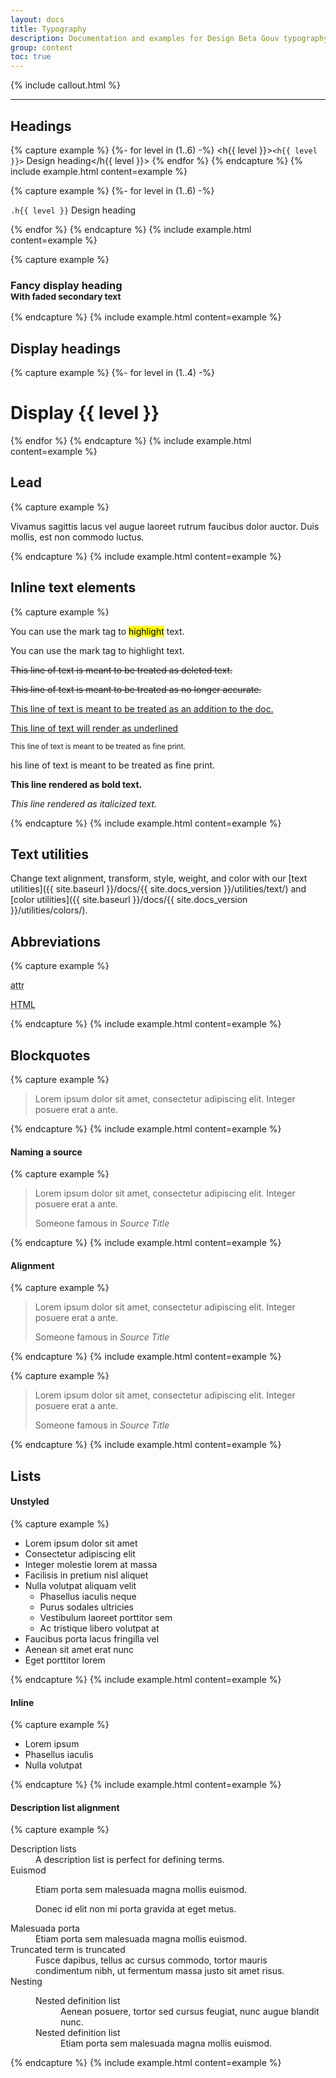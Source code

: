 ```yaml
---
layout: docs
title: Typography
description: Documentation and examples for Design Beta Gouv typography, including global settings, headings, body text, lists, and more.
group: content
toc: true
---
```


{% include callout.html %}

<hr class="my-5">

## Headings

{% capture example %}
{%- for level in (1..6) -%}
<h{{ level }}><code>&lt;h{{ level }}&gt;</code> Design heading</h{{ level }}>
{% endfor %}
{% endcapture %}
{% include example.html content=example %}

{% capture example %}
{%- for level in (1..6) -%}

<p class="h{{ level }}"><code>.h{{ level }}</code> Design heading</p>
{% endfor %}
{% endcapture %}
{% include example.html content=example %}

{% capture example %}

<h3>
  Fancy display heading<br>
  <small class="text-muted">With faded secondary text</small>
</h3>
{% endcapture %}
{% include example.html content=example %}

## Display headings

{% capture example %}
{%- for level in (1..4) -%}
<h1 class="display-{{ level }}">Display {{ level }}</h1>
{% endfor %}
{% endcapture %}
{% include example.html content=example %}

## Lead

{% capture example %}
<p class="lead">
  Vivamus sagittis lacus vel augue laoreet rutrum faucibus dolor auctor. Duis mollis, est non commodo luctus.
</p>
{% endcapture %}
{% include example.html content=example %}

## Inline text elements

{% capture example %}
<p>You can use the mark tag to <mark>highlight</mark> text.</p>
<p>You can use the mark tag to <span class="mark">highlight</span> text.</p>
<p><del>This line of text is meant to be treated as deleted text.</del></p>
<p><s>This line of text is meant to be treated as no longer accurate.</s></p>
<p><ins>This line of text is meant to be treated as an addition to the doc.</ins></p>
<p><u>This line of text will render as underlined</u></p>
<p><small>This line of text is meant to be treated as fine print.</small></p>
<p class="small">his line of text is meant to be treated as fine print.</p>
<p><strong>This line rendered as bold text.</strong></p>
<p><em>This line rendered as italicized text.</em></p>
{% endcapture %}
{% include example.html content=example %}

## Text utilities

Change text alignment, transform, style, weight, and color with our [text utilities]({{ site.baseurl }}/docs/{{ site.docs_version }}/utilities/text/) and [color utilities]({{ site.baseurl }}/docs/{{ site.docs_version }}/utilities/colors/).

## Abbreviations

{% capture example %}
<p><abbr title="attribute">attr</abbr></p>
<p><abbr title="HyperText Markup Language" class="initialism">HTML</abbr></p>
{% endcapture %}
{% include example.html content=example %}

## Blockquotes

{% capture example %}
<blockquote class="blockquote">
  <p class="mb-0">
    Lorem ipsum dolor sit amet, consectetur adipiscing elit. 
    Integer posuere erat a ante.
  </p>
</blockquote>
{% endcapture %}
{% include example.html content=example %}

#### Naming a source

{% capture example %}
<blockquote class="blockquote">
  <p class="mb-0">
    Lorem ipsum dolor sit amet, consectetur adipiscing elit. 
    Integer posuere erat a ante.
  </p>
  <footer class="blockquote-footer">
    Someone famous in <cite title="Source Title">Source Title</cite>
  </footer>
</blockquote>
{% endcapture %}
{% include example.html content=example %}

#### Alignment

{% capture example %}

<blockquote class="blockquote text-center">
  <p class="mb-0">
    Lorem ipsum dolor sit amet, consectetur adipiscing elit. 
    Integer posuere erat a ante.
  </p>
  <footer class="blockquote-footer">
    Someone famous in <cite title="Source Title">Source Title</cite>
  </footer>
</blockquote>
{% endcapture %}
{% include example.html content=example %}

{% capture example %}

<blockquote class="blockquote text-right">
  <p class="mb-0">
    Lorem ipsum dolor sit amet, consectetur adipiscing elit. 
    Integer posuere erat a ante.
  </p>
  <footer class="blockquote-footer">
    Someone famous in <cite title="Source Title">Source Title</cite>
  </footer>
</blockquote>
{% endcapture %}
{% include example.html content=example %}

## Lists

#### Unstyled

{% capture example %}
<ul class="list-unstyled">
  <li>Lorem ipsum dolor sit amet</li>
  <li>Consectetur adipiscing elit</li>
  <li>Integer molestie lorem at massa</li>
  <li>Facilisis in pretium nisl aliquet</li>
  <li>Nulla volutpat aliquam velit
    <ul>
      <li>Phasellus iaculis neque</li>
      <li>Purus sodales ultricies</li>
      <li>Vestibulum laoreet porttitor sem</li>
      <li>Ac tristique libero volutpat at</li>
    </ul>
  </li>
  <li>Faucibus porta lacus fringilla vel</li>
  <li>Aenean sit amet erat nunc</li>
  <li>Eget porttitor lorem</li>
</ul>
{% endcapture %}
{% include example.html content=example %}

#### Inline

{% capture example %}
<ul class="list-inline">
  <li class="list-inline-item">Lorem ipsum</li>
  <li class="list-inline-item">Phasellus iaculis</li>
  <li class="list-inline-item">Nulla volutpat</li>
</ul>
{% endcapture %}
{% include example.html content=example %}

#### Description list alignment

{% capture example %}
<dl class="row">
  <dt class="col-sm-3">Description lists</dt>
  <dd class="col-sm-9">A description list is perfect for defining terms.</dd>

  <dt class="col-sm-3">Euismod</dt>
  <dd class="col-sm-9">
    <p>Etiam porta sem malesuada magna mollis euismod.</p>
    <p>Donec id elit non mi porta gravida at eget metus.</p>
  </dd>

  <dt class="col-sm-3">Malesuada porta</dt>
  <dd class="col-sm-9">Etiam porta sem malesuada magna mollis euismod.</dd>

  <dt class="col-sm-3 text-truncate">Truncated term is truncated</dt>
  <dd class="col-sm-9">
    Fusce dapibus, tellus ac cursus commodo, tortor mauris condimentum nibh, 
    ut fermentum massa justo sit amet risus.
  </dd>

  <dt class="col-sm-3">Nesting</dt>
  <dd class="col-sm-9">
    <dl class="row">
      <dt class="col-sm-4">Nested definition list</dt>
      <dd class="col-sm-8">
        Aenean posuere, tortor sed cursus feugiat, nunc augue blandit nunc.
      </dd>
      <dt class="col-sm-4">Nested definition list</dt>
      <dd class="col-sm-8">
        Etiam porta sem malesuada magna mollis euismod.
      </dd>
    </dl>
  </dd>
</dl>
{% endcapture %}
{% include example.html content=example %}
